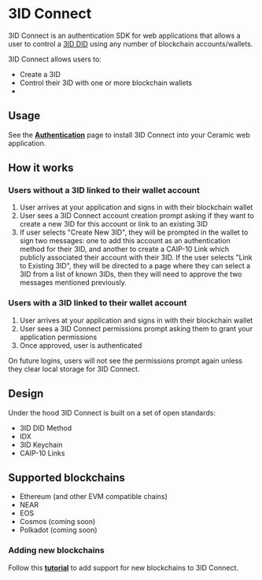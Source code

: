 # 3ID Connect

3ID Connect is an authentication SDK for web applications that allows a user to control a [3ID DID](../dids/3id.md) using any number of blockchain accounts/wallets.

3ID Connect allows users to:
- Create a 3ID
- Control their 3ID with one or more blockchain wallets
- 

## **Usage**

See the [**Authentication**](https://developers.ceramic.network/build/authentication/) page to install 3ID Connect into your Ceramic web application.

## **How it works**

### Users without a 3ID linked to their wallet account

1. User arrives at your application and signs in with their blockchain wallet
2. User sees a 3ID Connect account creation prompt asking if they want to create a new 3ID for this account or link to an existing 3ID
3. If user selects "Create New 3ID", they will be prompted in the wallet to sign two messages: one to add this account as an authentication method for their 3ID, and another to create a CAIP-10 Link which publicly associated their account with their 3ID. If the user selects "Link to Existing 3ID", they will be directed to a page where they can select a 3ID from a list of known 3IDs, then they will need to approve the two messages mentioned previously.

### Users with a 3ID linked to their wallet account

1. User arrives at your application and signs in with their blockchain wallet
2. User sees a 3ID Connect permissions prompt asking them to grant your application permissions
3. Once approved, user is authenticated

On future logins, users will not see the permissions prompt again unless they clear local storage for 3ID Connect.

## **Design**

Under the hood 3ID Connect is built on a set of open standards:

- 3ID DID Method
- IDX
- 3ID Keychain
- CAIP-10 Links

## **Supported blockchains**

- Ethereum (and other EVM compatible chains)
- NEAR
- EOS
- Cosmos (coming soon)
- Polkadot (coming soon)

### Adding new blockchains

Follow this [**tutorial**]() to add support for new blockchains to 3ID Connect.

</br>
</br>
</br>
